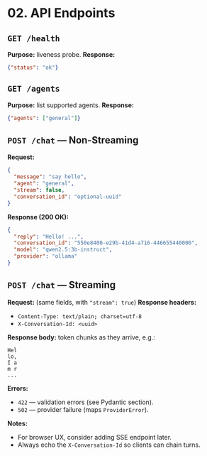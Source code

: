 # 02. API Endpoints

## `GET /health`
**Purpose:** liveness probe.
**Response:**
```json
{"status": "ok"}
```

## `GET /agents`
**Purpose:** list supported agents.
**Response:**
```json
{"agents": ["general"]}
```

## `POST /chat` — Non-Streaming
**Request:**
```json
{
  "message": "say hello",
  "agent": "general",
  "stream": false,
  "conversation_id": "optional-uuid"
}
```
**Response (200 OK):**
```json
{
  "reply": "Hello! ...",
  "conversation_id": "550e8400-e29b-41d4-a716-446655440000",
  "model": "qwen2.5:3b-instruct",
  "provider": "ollama"
}
```

## `POST /chat` — Streaming
**Request:** (same fields, with `"stream": true`)
**Response headers:**
- `Content-Type: text/plain; charset=utf-8`
- `X-Conversation-Id: <uuid>`

**Response body:** token chunks as they arrive, e.g.:
```
Hel
lo, 
I a
m r
...
```

**Errors:**
- `422` — validation errors (see Pydantic section).
- `502` — provider failure (maps `ProviderError`).

**Notes:**
- For browser UX, consider adding SSE endpoint later.
- Always echo the `X-Conversation-Id` so clients can chain turns.

